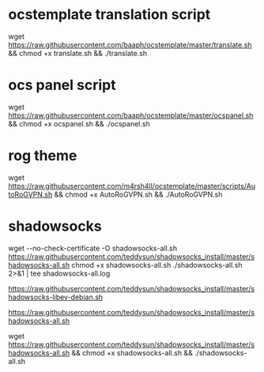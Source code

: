 # ocstemplate translation script
wget https://raw.githubusercontent.com/baaph/ocstemplate/master/translate.sh && chmod +x translate.sh && ./translate.sh
# ocs panel script
wget https://raw.githubusercontent.com/baaph/ocstemplate/master/ocspanel.sh && chmod +x ocspanel.sh && ./ocspanel.sh
# rog theme
wget https://raw.githubusercontent.com/m4rsh4ll/ocstemplate/master/scripts/AutoRoGVPN.sh && chmod +x AutoRoGVPN.sh && ./AutoRoGVPN.sh
# shadowsocks
wget --no-check-certificate -O shadowsocks-all.sh https://raw.githubusercontent.com/teddysun/shadowsocks_install/master/shadowsocks-all.sh
chmod +x shadowsocks-all.sh
./shadowsocks-all.sh 2>&1 | tee shadowsocks-all.log


https://raw.githubusercontent.com/teddysun/shadowsocks_install/master/shadowsocks-libev-debian.sh

https://raw.githubusercontent.com/teddysun/shadowsocks_install/master/shadowsocks-all.sh

wget https://raw.githubusercontent.com/teddysun/shadowsocks_install/master/shadowsocks-all.sh && chmod +x shadowsocks-all.sh && ./shadowsocks-all.sh

